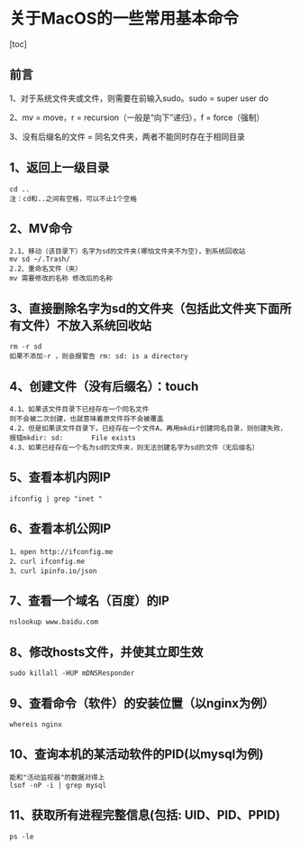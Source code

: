 

# 关于MacOS的一些常用基本命令

[toc]

## 前言

1、对于系统文件夹或文件，则需要在前输入sudo。sudo = super user do

2、mv = move，r = recursion（一般是“向下”递归），f = force（强制）

3、没有后缀名的文件 = 同名文件夹，两者不能同时存在于相同目录

## 1、返回上一级目录

```
cd ..
注：cd和..之间有空格，可以不止1个空格
```

## 2、MV命令

```
2.1、移动（该目录下）名字为sd的文件夹(哪怕文件夹不为空)，到系统回收站
mv sd ~/.Trash/
2.2、重命名文件（夹）
mv 需要修改的名称 修改后的名称
```

## 3、直接删除名字为sd的文件夹（包括此文件夹下面所有文件）不放入系统回收站

```
rm -r sd
如果不添加-r ，则会报警告 rm: sd: is a directory
```

## 4、创建文件（没有后缀名）：touch

```
4.1、如果该文件目录下已经存在一个同名文件
则不会被二次创建，也就意味着原文件将不会被覆盖
4.2、但是如果该文件目录下，已经存在一个文件A，再用mkdir创建同名目录，则创建失败，报错mkdir: sd:       File exists
4.3、如果已经存在一个名为sd的文件夹，则无法创建名字为sd的文件（无后缀名）
```

## 5、查看本机内网IP

```
ifconfig | grep "inet "
```

## 6、查看本机公网IP

```
1、open http://ifconfig.me
2、curl ifconfig.me
3、curl ipinfo.io/json 
```

## 7、查看一个域名（百度）的IP

```
nslookup www.baidu.com
```

## 8、修改hosts文件，并使其立即生效

```
sudo killall -HUP mDNSResponder
```

## 9、查看命令（软件）的安装位置（以nginx为例）

```
whereis nginx
```

## 10、查询本机的某活动软件的PID(以mysql为例)

```
能和"活动监视器"的数据对得上
lsof -nP -i | grep mysql  
```

## 11、获取所有进程完整信息(包括: UID、PID、PPID)

```
ps -le
```































